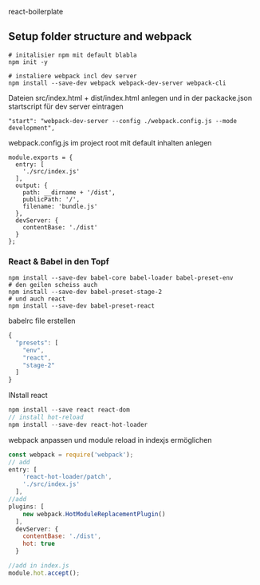 react-boilerplate

## Setup folder structure and webpack
```
# initalisier npm mit default blabla
npm init -y

# instaliere webpack incl dev server
npm install --save-dev webpack webpack-dev-server webpack-cli
```

Dateien src/index.html + dist/index.html anlegen und in der packacke.json startscript für dev server eintragen
```
"start": "webpack-dev-server --config ./webpack.config.js --mode development",
```

webpack.config.js im project root mit default inhalten anlegen
```
module.exports = {
  entry: [
    './src/index.js'
  ],
  output: {
    path: __dirname + '/dist',
    publicPath: '/',
    filename: 'bundle.js'
  },
  devServer: {
    contentBase: './dist'
  }
};
```


### React & Babel in den Topf
```
npm install --save-dev babel-core babel-loader babel-preset-env
# den geilen scheiss auch
npm install --save-dev babel-preset-stage-2
# und auch react
npm install --save-dev babel-preset-react
```

babelrc file erstellen
```javascript
{
  "presets": [
    "env",
    "react",
    "stage-2"
  ]
}
```

INstall react
````javascript
npm install --save react react-dom
// install hot-reload
npm install --save-dev react-hot-loader
````

webpack anpassen und module reload in indexjs ermöglichen
```javascript
const webpack = require('webpack');
// add
entry: [
    'react-hot-loader/patch',
    './src/index.js'
  ],
//add 
plugins: [
    new webpack.HotModuleReplacementPlugin()
  ],
  devServer: {
    contentBase: './dist',
    hot: true
  }

//add in index.js
module.hot.accept();
```